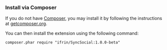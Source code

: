 ### Install via Composer

If you do not have [Composer](http://getcomposer.org/), you may install it by following the instructions
at [getcomposer.org](http://getcomposer.org/doc/00-intro.md#installation-nix).

You can then install the extension using the following command:

```
composer.phar require "ifrin/SyncSocial:1.0.0-beta"
```